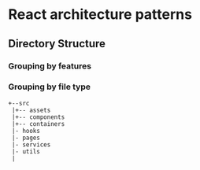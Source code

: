 # React architecture patterns

## Directory Structure 

### Grouping by features

### Grouping by file type


```code
+--src
 |+-- assets
 |+-- components
 |+-- containers
 |- hooks
 |- pages
 |- services
 |- utils
 |
 
```
